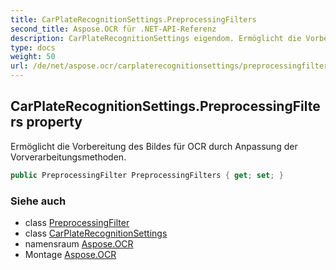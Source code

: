 ```yaml
---
title: CarPlateRecognitionSettings.PreprocessingFilters
second_title: Aspose.OCR für .NET-API-Referenz
description: CarPlateRecognitionSettings eigendom. Ermöglicht die Vorbereitung des Bildes für OCR durch Anpassung der Vorverarbeitungsmethoden.
type: docs
weight: 50
url: /de/net/aspose.ocr/carplaterecognitionsettings/preprocessingfilters/
---
```

## CarPlateRecognitionSettings.PreprocessingFilters property

Ermöglicht die Vorbereitung des Bildes für OCR durch Anpassung der Vorverarbeitungsmethoden.

```csharp
public PreprocessingFilter PreprocessingFilters { get; set; }
```

### Siehe auch

* class [PreprocessingFilter](../../../aspose.ocr.models.preprocessingfilters/preprocessingfilter/)
* class [CarPlateRecognitionSettings](../)
* namensraum [Aspose.OCR](../../carplaterecognitionsettings/)
* Montage [Aspose.OCR](../../../)



